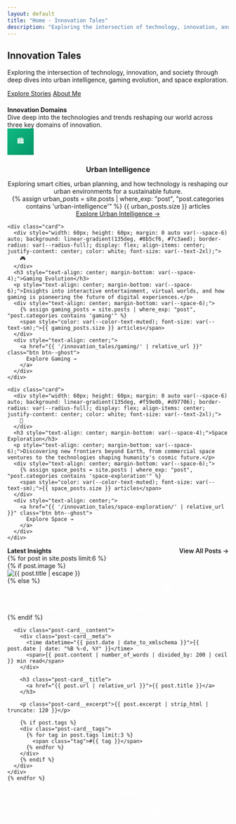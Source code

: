 ```yaml
---
layout: default
title: "Home - Innovation Tales"
description: "Exploring the intersection of technology, innovation, and society through deep dives into urban intelligence, gaming evolution, and space exploration."
---
```


<section class="hero">
  <div class="hero-content">
    <h1>Innovation Tales</h1>
    <p>Exploring the intersection of technology, innovation, and society through deep dives into urban intelligence, gaming evolution, and space exploration.</p>
    <div class="hero-cta">
      <a href="{{ '/innovation_tales/' | relative_url }}" class="btn btn--primary">Explore Stories</a>
      <a href="{{ '/about/' | relative_url }}" class="btn btn--outline">About Me</a>
    </div>
  </div>
</section>

<section style="margin: var(--space-16) 0;">
  <div class="text-center" style="margin-bottom: var(--space-12);">
    <h2 style="font-size: var(--text-4xl); margin-bottom: var(--space-4);">Innovation Domains</h2>
    <p style="font-size: var(--text-lg); color: var(--color-text-secondary); max-width: 600px; margin: 0 auto;">Dive deep into the technologies and trends reshaping our world across three key domains of innovation.</p>
  </div>
  
  <div class="card-grid">
    <div class="card">
      <div style="width: 60px; height: 60px; margin: 0 auto var(--space-6) auto; background: linear-gradient(135deg, #10b981, #059669); border-radius: var(--radius-full); display: flex; align-items: center; justify-content: center; color: white; font-size: var(--text-2xl);">
        🏙️
      </div>
      <h3 style="text-align: center; margin-bottom: var(--space-4);">Urban Intelligence</h3>
      <p style="text-align: center; margin-bottom: var(--space-6);">Exploring smart cities, urban planning, and how technology is reshaping our urban environments for a sustainable future.</p>
      <div style="text-align: center; margin-bottom: var(--space-6);">
        {% assign urban_posts = site.posts | where_exp: "post", "post.categories contains 'urban-intelligence'" %}
        <span style="color: var(--color-text-muted); font-size: var(--text-sm);">{{ urban_posts.size }} articles</span>
      </div>
      <div style="text-align: center;">
        <a href="{{ '/innovation_tales/urban-intelligence/' | relative_url }}" class="btn btn--ghost">
          Explore Urban Intelligence →
        </a>
      </div>
    </div>

    <div class="card">
      <div style="width: 60px; height: 60px; margin: 0 auto var(--space-6) auto; background: linear-gradient(135deg, #8b5cf6, #7c3aed); border-radius: var(--radius-full); display: flex; align-items: center; justify-content: center; color: white; font-size: var(--text-2xl);">
        🎮
      </div>
      <h3 style="text-align: center; margin-bottom: var(--space-4);">Gaming Evolution</h3>
      <p style="text-align: center; margin-bottom: var(--space-6);">Insights into interactive entertainment, virtual worlds, and how gaming is pioneering the future of digital experiences.</p>
      <div style="text-align: center; margin-bottom: var(--space-6);">
        {% assign gaming_posts = site.posts | where_exp: "post", "post.categories contains 'gaming'" %}
        <span style="color: var(--color-text-muted); font-size: var(--text-sm);">{{ gaming_posts.size }} articles</span>
      </div>
      <div style="text-align: center;">
        <a href="{{ '/innovation_tales/gaming/' | relative_url }}" class="btn btn--ghost">
          Explore Gaming →
        </a>
      </div>
    </div>

    <div class="card">
      <div style="width: 60px; height: 60px; margin: 0 auto var(--space-6) auto; background: linear-gradient(135deg, #f59e0b, #d97706); border-radius: var(--radius-full); display: flex; align-items: center; justify-content: center; color: white; font-size: var(--text-2xl);">
        🚀
      </div>
      <h3 style="text-align: center; margin-bottom: var(--space-4);">Space Exploration</h3>
      <p style="text-align: center; margin-bottom: var(--space-6);">Discovering new frontiers beyond Earth, from commercial space ventures to the technologies shaping humanity's cosmic future.</p>
      <div style="text-align: center; margin-bottom: var(--space-6);">
        {% assign space_posts = site.posts | where_exp: "post", "post.categories contains 'space-exploration'" %}
        <span style="color: var(--color-text-muted); font-size: var(--text-sm);">{{ space_posts.size }} articles</span>
      </div>
      <div style="text-align: center;">
        <a href="{{ '/innovation_tales/space-exploration/' | relative_url }}" class="btn btn--ghost">
          Explore Space →
        </a>
      </div>
    </div>
  </div>
</section>

<section style="margin: var(--space-20) 0;">
  <div style="display: flex; justify-content: space-between; align-items: center; margin-bottom: var(--space-12);">
    <h2 style="font-size: var(--text-4xl); margin: 0;">Latest Insights</h2>
    <a href="{{ '/archive/' | relative_url }}" style="color: var(--color-primary); font-weight: 600; text-decoration: none;">View All Posts →</a>
  </div>
  
  <div class="card-grid">
    {% for post in site.posts limit:6 %}
    <div class="post-card">
      {% if post.image %}
      <div class="post-card__image">
        <img src="{{ post.image | relative_url }}" alt="{{ post.title | escape }}" loading="lazy">
      </div>
      {% else %}
      <div class="post-card__image" style="background: linear-gradient(135deg, var(--color-primary), var(--color-secondary)); display: flex; align-items: center; justify-content: center; color: white; font-size: var(--text-2xl);">
        {% if post.categories contains 'urban-intelligence' %}🏙️
        {% elsif post.categories contains 'gaming' %}🎮
        {% elsif post.categories contains 'space-exploration' %}🚀
        {% else %}💡
        {% endif %}
      </div>
      {% endif %}
      
      <div class="post-card__content">
        <div class="post-card__meta">
          <time datetime="{{ post.date | date_to_xmlschema }}">{{ post.date | date: "%B %-d, %Y" }}</time>
          <span>{{ post.content | number_of_words | divided_by: 200 | ceil }} min read</span>
        </div>
        
        <h3 class="post-card__title">
          <a href="{{ post.url | relative_url }}">{{ post.title }}</a>
        </h3>
        
        <p class="post-card__excerpt">{{ post.excerpt | strip_html | truncate: 120 }}</p>
        
        {% if post.tags %}
        <div class="post-card__tags">
          {% for tag in post.tags limit:3 %}
            <span class="tag">#{{ tag }}</span>
          {% endfor %}
        </div>
        {% endif %}
      </div>
    </div>
    {% endfor %}
  </div>
</section>

<section style="background: linear-gradient(135deg, var(--color-primary), var(--color-secondary)); color: var(--color-text-inverse); padding: var(--space-16) 0; margin: var(--space-20) calc(-1 * var(--space-6)); border-radius: var(--radius-2xl);">
  <div style="text-align: center; max-width: 600px; margin: 0 auto; padding: 0 var(--space-6);">
    <h2 style="font-size: var(--text-4xl); margin-bottom: var(--space-6); color: white;">Stay Updated</h2>
    <p style="font-size: var(--text-lg); margin-bottom: var(--space-8); color: rgba(255, 255, 255, 0.9);">Get notified when I publish new insights on innovation, technology, and the future. Join the community of forward-thinking readers.</p>
    <form style="display: flex; gap: var(--space-4); max-width: 400px; margin: 0 auto; flex-wrap: wrap;" action="#" method="post">
      <input type="email" name="email" placeholder="Enter your email address" required style="flex: 1; padding: var(--space-4); border: none; border
